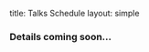 title: Talks Schedule
layout: simple

### Details coming soon...

[//]: # (** The event schedule is now available! **)

[//]: # ()
[//]: # (The conference talks & workshops will take place from 9:00 AM to 6:30 PM, September 24.)

[//]: # ()
[//]: # (<center>[<button class="btn">View schedule!</button>]&#40;https://pretalx.evolutio.pt/pyconpt2022/schedule/&#41;{:target="_blank"}</center>)
